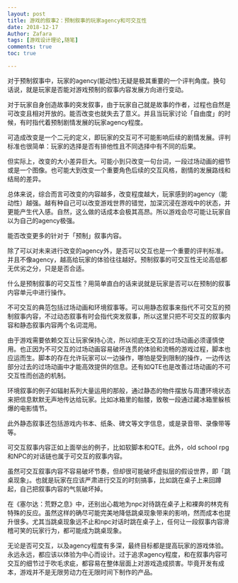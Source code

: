 ```yaml
---
layout: post
title: 游戏的叙事2：预制叙事的玩家agency和可交互性
date: 2018-12-17
Author: Zafara
tags: [游戏设计理论,随笔]
comments: true
toc: true

---
```


 对于预制叙事中，玩家的agency(能动性)无疑是极其重要的一个评判角度。换句话说，就是玩家是否能对游戏预制的叙事内容发展方向进行变动。

 对于玩家自身创造故事的突发叙事，由于玩家自己就是故事的作者，过程也自然是可改变且相对开放的。能否改变也就失去了意义。并且当玩家讨论「自由度」的时候，有时指代着预制剧情发展的玩家agency程度。

 可造成改变是一个二元的定义，即玩家的交互可不可能影响后续的剧情发展。评判标准也很简单：玩家的选择是否有排他性且不同选择中有不同的后果。

 但实际上，改变的大小差异巨大。可能小到只改变一句台词，一段过场动画的细节或是一个图像。也可能大到改变一个重要角色后续的交互风格，剧情的发展路线和结局的差异。

 总体来说，综合而言可改变的内容越多，改变程度越大，玩家感到的agency（能动性）越强。越有种自己可以改变游戏世界的错觉，加深沉浸在游戏中的状态，并更能产生代入感。自然，这么做的话成本会极其高昂。所以游戏会尽可能让玩家自以为自己的agency极强。

  能否改变更多的针对于「预制」叙事内容。

 除了可以对未来进行改变的agency外，是否可以交互也是一个重要的评判标准。并且不像agency，越高给玩家的体验往往越好。预制叙事的可交互性无论高低都无优劣之分，只是是否合适。

 什么是预制叙事的可交互性？用简单直白的话来说就是玩家是否可以在预制的叙事内容单元中进行操作。

 不可交互的典范包括过场动画和环境叙事等。可以用静态叙事来指代不可交互的预制叙事内容，不过动态叙事有时会指代突发叙事，所以这里只把不可交互的叙事内容和静态叙事内容两个名词混用。

 由于游戏需要依赖交互让玩家保持心流，所以彻底无交互的过场动画必须谨慎使用。也正因为不可交互的过场动画容易破坏连贯的体验和流畅的游戏过程，脚本也应运而生。脚本的存在允许玩家可以一边操作，哪怕是受到限制的操作，一边传达部分过去的过场动画中才能高效提供的信息。还有如QTE也是改善过场动画的不可交互性而创造的机制。 

 环境叙事的例子如辐射系列大量运用的那般，通过静态的物件摆放与周遭环境状态来把信息默默无声地传达给玩家。比如冰箱里的骷髅，致敬一段通过藏冰箱里躲核爆的电影情节。

 此外静态叙事还包括游戏内书本、纸条、碑文等文字信息，或是录音带、录像带等等。

 可交互叙事内容正如上面举出的例子，比如软脚本和QTE。此外，old school rpg和NPC的对话链也属于可交互的叙事内容。

 虽然可交互叙事内容不容易破坏节奏，但却很可能破坏虚拟层的假设世界，即「跳桌现象」。也就是玩家在应该严肃进行交互的时刻搞事，比如跳在桌子上来回蹲起，自己把叙事内容的气氛破坏掉。

 在《塞尔达：荒野之息》中，还别出心裁地为npc对待跳在桌子上和裸奔的林克有特殊的反应。虽然这样的确尽可能完美地降低跳桌现象带来的影响，然而成本也提升很多。尤其当跳桌现象远不止和npc对话时跳在桌子上，任何让一段叙事内容滑稽可笑的玩家行为，都可能成为跳桌现象。

 无论是否可交互，以及agency程度有多深，最终目标都是提高玩家的游戏体验。永远永远，都应该以体验为中心而设计。过于追求agency程度，和在叙事内容可交互的细节过于吹毛求疵，都容易在整体层面上对游戏造成损害。毕竟开发有成本，游戏并不是无限劳动力在无限时间下制作的产品。

